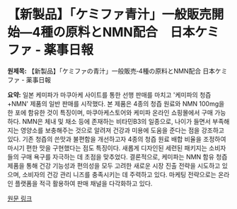 # 【新製品】「ケミファ青汁」一般販売開始―4種の原料とNMN配合　日本ケミファ - 薬事日報

**원제목:** 【新製品】「ケミファの青汁」一般販売‐4種の原料とNMN配合 日本ケミファ - 薬事日報

**요약:** 일본 케미파가 마쿠아케 사이트를 통한 선행 판매를 마치고 '케미파의 청즙+NMN' 제품의 일반 판매를 시작했다.  본 제품은 4종의 청즙 원료와 NMN 100mg을 한 포에 함유한 것이 특징이며, 마쿠아케스토어와 케미파 온라인 쇼핑몰에서 구매 가능하다.  NMN은 체내 및 채소 등에 존재하는 비타민B3의 일종으로, 나이가 들면서 부족해지는 영양소를 보충해주는 것으로 알려져 건강과 미용에 도움을 준다는 점을 강조하고 있다.  기존 청즙의 쓴맛과 불편함을 개선하고자 4종의 청즙 원료 배합 비율을 조정하여  마시기 편한 맛을 구현했다는 점도 특징이다.  새롭게 디자인된 세련된 패키지는 소비자들의 구매 욕구를 자극하는 데 초점을 맞추었다.  결론적으로, 케미파는 NMN 함유 청즙 제품을 통해 건강 기능성과 편의성을 모두 고려한 새로운 시장 진출 전략을 시도하고 있으며,  소비자의 건강 관리 니즈를 충족시키는 데 주력하고 있다.  마케팅 전략으로는 온라인 플랫폼을 적극 활용하여 판매 채널을 다각화하고 있다.

[원문 링크](https://www.yakuji.co.jp/entry121065.html)
